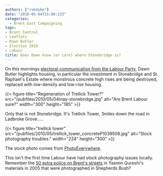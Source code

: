 ```yaml
---
authors: ["robdyke"]
date: "2010-05-04T15:00:23Z"
categories:
  - Brent East Campaigning
tags:
- Brent Central
- Leaflets
- Dawn Butler
- Election 2010
- Labour
title: Does Dawn know (or care) where Stonebridge is?
---
```

On this mornings [electoral communication from the Labour Party](http://www.thestraightchoice.org/leaflets/4980), Dawn Butler highlights housing, in particular the investment in Stonebridge and St. Raphael's Estate where monstrous concrete high rises are being destroyed, replaced with low-density and low-rise housing.

{{< figure title="Regeneration of Trellick Tower?" src="/pubfiles/2010/05/04may-stonebridge.jpg" alt="Are Brent Labour sure?" width="300" height="185" >}}

Only that is not Stonebridge. It's Trellick Tower, 3miles down the road in Ladbroke Grove.....

{{< figure title="trellick tower" src="/pubfiles/2010/05/trellick_tower_concreteP1039506.jpg" alt="Stock photography troubles." width="224" height="300" >}}

The stock photo comes from [PhotoEverywhere](http://www.photoeverywhere.co.uk/britain/london/slides/trellick_tower_concreteP1039506_jpg_orig.htm).

This isn't the first time Labour have had stock photography issues locally. Remember the [50 extra police on Brent's streets](/2005/04/27/fifty-extra-police-officers-in-brent/) in Yasmin Qureshi's materials in 2005 that were photographed in Shepherds Bush?
